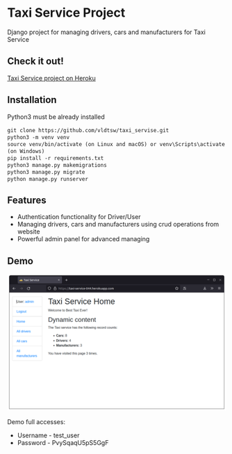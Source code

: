 # Taxi Service Project

Django project for managing drivers, cars and manufacturers for Taxi Service

## Check it out!

[Taxi Service project on Heroku](https://taxi-service-044.herokuapp.com/)

## Installation

Python3 must be already installed

```shell
git clone https://github.com/vldtsw/taxi_servise.git
python3 -m venv venv
source venv/bin/activate (on Linux and macOS) or venv\Scripts\activate (on Windows)
pip install -r requirements.txt
python3 manage.py makemigrations
python3 manage.py migrate
python manage.py runserver
```

## Features

* Authentication functionality for Driver/User
* Managing drivers, cars and manufacturers using crud operations from website
* Powerful admin panel for advanced managing

## Demo

![Website Interface](demo.png)

Demo full accesses: 
* Username - test_user
* Password - PvySqaqU5pS5GgF